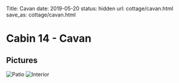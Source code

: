 Title: Cavan
date: 2019-05-20
status: hidden
url: cottage/cavan.html
save_as: cottage/cavan.html

Cabin 14 - Cavan
========

Pictures
--------

![Patio]({static}/images/cavan/1.JPG)
![Interior]({static}/images/cavan/2.JPG)
